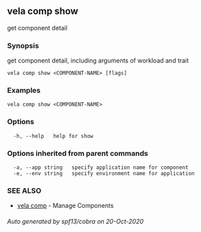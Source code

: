 ## vela comp show

get component detail

### Synopsis

get component detail, including arguments of workload and trait

```
vela comp show <COMPONENT-NAME> [flags]
```

### Examples

```
vela comp show <COMPONENT-NAME>
```

### Options

```
  -h, --help   help for show
```

### Options inherited from parent commands

```
  -a, --app string   specify application name for component
  -e, --env string   specify environment name for application
```

### SEE ALSO

* [vela comp](vela_comp.md)	 - Manage Components

###### Auto generated by spf13/cobra on 20-Oct-2020
